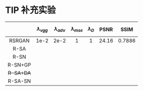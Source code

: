 # TIP 补充实验

| | $$\lambda_{vgg}$$ | $$\lambda_{adv}$$ | $$\lambda_{mse}$$ | $$\lambda_D $$ | PSNR | SSIM |
| :-----: | :--: | :--: | :--: | :-----: | :-----: | :-----: |
| RSRGAN  | 1e-2 | 2e-2 | 1 | 1 | 24.16 |0.7886|
| R-SA    |      |      |  |  |  ||
| R-SN    |      |      |  |  |  ||
| R-SN+GP |      |      |  |  |  ||
| ~~R-SA+DA~~ |      |      |  |  |  ||
| R-SA-SN |      |      |  |  |  ||

